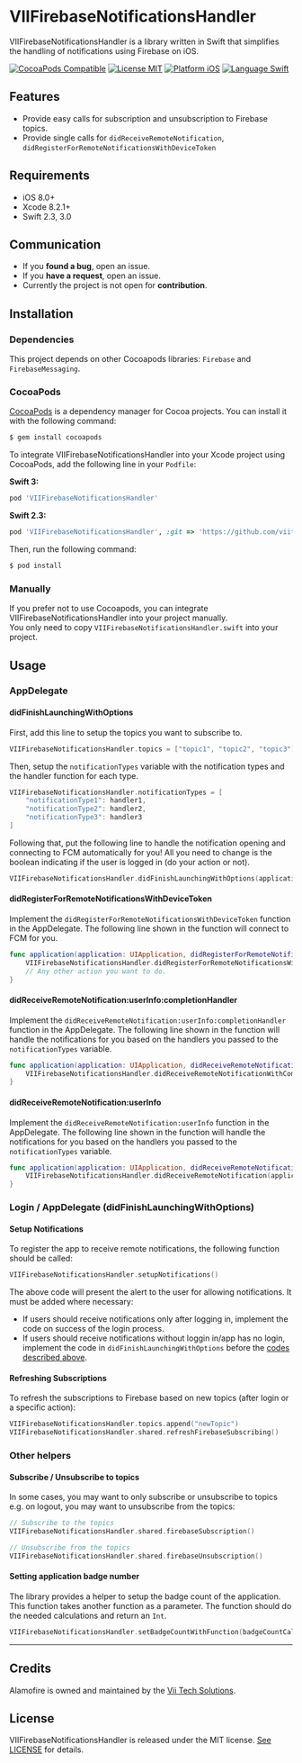 # VIIFirebaseNotificationsHandler

VIIFirebaseNotificationsHandler is a library written in Swift that simplifies the handling of notifications using Firebase on iOS.

[![CocoaPods Compatible](https://img.shields.io/badge/Cocoapods-compatible-blue.svg)](https://img.shields.io/badge/Cocoapods-compatible-blue.svg)
[![License MIT](https://img.shields.io/badge/license-MIT-lightgrey.svg)](https://img.shields.io/badge/license-MIT-lightgrey.svg)
[![Platform iOS](https://img.shields.io/badge/platform-ios-yellow.svg)](https://img.shields.io/badge/platform-ios-yellow.svg)
[![Language Swift](https://img.shields.io/badge/language-swift-orange.svg)](https://img.shields.io/badge/language-swift-orange.svg)

## Features
- Provide easy calls for subscription and unsubscription to Firebase topics.
- Provide single calls for `didReceiveRemoteNotification`, `didRegisterForRemoteNotificationsWithDeviceToken`

## Requirements

- iOS 8.0+
- Xcode 8.2.1+
- Swift 2.3, 3.0

## Communication

- If you **found a bug**, open an issue.
- If you **have a request**, open an issue.
- Currently the project is not open for **contribution**.

## Installation
### Dependencies
This project depends on other Cocoapods libraries: `Firebase` and `FirebaseMessaging`.

### CocoaPods

[CocoaPods](http://cocoapods.org) is a dependency manager for Cocoa projects. You can install it with the following command:

```bash
$ gem install cocoapods
```

To integrate VIIFirebaseNotificationsHandler into your Xcode project using CocoaPods, add the following line in your `Podfile`:

**Swift 3:**
```ruby
pod 'VIIFirebaseNotificationsHandler'
```

**Swift 2.3:**
```ruby
pod 'VIIFirebaseNotificationsHandler', :git => 'https://github.com/viitech/VIIFirebaseNotificationsHandler.git', :branch => 'Swift 2.3'
```

Then, run the following command:

```bash
$ pod install
```

### Manually

If you prefer not to use Cocoapods, you can integrate VIIFirebaseNotificationsHandler into your project manually.     
You only need to copy `VIIFirebaseNotificationsHandler.swift` into your project.


## Usage

### AppDelegate
#### didFinishLaunchingWithOptions

First, add this line to setup the topics you want to subscribe to.
```swift
VIIFirebaseNotificationsHandler.topics = ["topic1", "topic2", "topic3"]
```

Then, setup the `notificationTypes` variable with the notification types and the handler function for each type.
```swift
VIIFirebaseNotificationsHandler.notificationTypes = [
	"notificationType1": handler1,
	"notificationType2": handler2,
	"notificationType3": handler3
]
```

Following that, put the following line to handle the notification opening and connecting to FCM automatically for you!
All you need to change is the boolean indicating if the user is logged in (do your action or not).
```swift
VIIFirebaseNotificationsHandler.didFinishLaunchingWithOptions(application, isLoggedIn: true) // isLoggedIn always true if there's no login required.
```

#### didRegisterForRemoteNotificationsWithDeviceToken

Implement the `didRegisterForRemoteNotificationsWithDeviceToken` function in the AppDelegate.
The following line shown in the function will connect to FCM for you.
```swift
func application(application: UIApplication, didRegisterForRemoteNotificationsWithDeviceToken deviceToken: NSData) {
	VIIFirebaseNotificationsHandler.didRegisterForRemoteNotificationsWithDeviceToken(deviceToken)
	// Any other action you want to do.
}
```

#### didReceiveRemoteNotification:userInfo:completionHandler

Implement the `didReceiveRemoteNotification:userInfo:completionHandler` function in the AppDelegate.
The following line shown in the function will handle the notifications for you based on the handlers you passed to the `notificationTypes` variable.
```swift
func application(application: UIApplication, didReceiveRemoteNotification userInfo: [NSObject : AnyObject], fetchCompletionHandler completionHandler: (UIBackgroundFetchResult) -> Void) {
	VIIFirebaseNotificationsHandler.didReceiveRemoteNotificationWithCompletion(application, userInfo: userInfo as! [String: AnyObject], completionHandler: completionHandler, isLoggedIn: true) // isLoggedIn always true if there's no login required.
}
```

#### didReceiveRemoteNotification:userInfo

Implement the `didReceiveRemoteNotification:userInfo` function in the AppDelegate.
The following line shown in the function will handle the notifications for you based on the handlers you passed to the `notificationTypes` variable.
```swift
func application(application: UIApplication, didReceiveRemoteNotification userInfo: [NSObject : AnyObject], fetchCompletionHandler completionHandler: (UIBackgroundFetchResult) -> Void) {
	VIIFirebaseNotificationsHandler.didReceiveRemoteNotification(application, userInfo: userInfo as! [String: AnyObject], isLoggedIn: true) // isLoggedIn always true if there's no login required.
}
```

### Login / AppDelegate (didFinishLaunchingWithOptions)
#### Setup Notifications
To register the app to receive remote notifications, the following function should be called:
```swift
VIIFirebaseNotificationsHandler.setupNotifications()
```
The above code will present the alert to the user for allowing notifications. It must be added where necessary:
- If users should receive notifications only after logging in, implement the code on success of the login process.
- If users should receive notifications without loggin in/app has no login, implement the code in `didFinishLaunchingWithOptions` before the [codes described above](#didFinishLaunchingWithOptions).

#### Refreshing Subscriptions
To refresh the subscriptions to Firebase based on new topics (after login or a specific action):
```swift
VIIFirebaseNotificationsHandler.topics.append("newTopic")
VIIFirebaseNotificationsHandler.shared.refreshFirebaseSubscribing()
```

### Other helpers
#### Subscribe / Unsubscribe to topics
In some cases, you may want to only subscribe or unsubscribe to topics e.g. on logout, you may want to unsubscribe from the topics:
```swift
// Subscribe to the topics
VIIFirebaseNotificationsHandler.shared.firebaseSubscription()

// Unsubscribe from the topics
VIIFirebaseNotificationsHandler.shared.firebaseUnsubscription()
```

#### Setting application badge number
The library provides a helper to setup the badge count of the application.
This function takes another function as a parameter. The function should do the needed calculations and return an `Int`.
```swift
VIIFirebaseNotificationsHandler.setBadgeCountWithFunction(badgeCountCalculation)
```

---

## Credits

Alamofire is owned and maintained by the [Vii Tech Solutions](http://viitech.net).

## License

VIIFirebaseNotificationsHandler is released under the MIT license. [See LICENSE](https://github.com/VIIFirebaseNotificationsHandler/VIIFirebaseNotificationsHandler/blob/master/LICENSE) for details.
